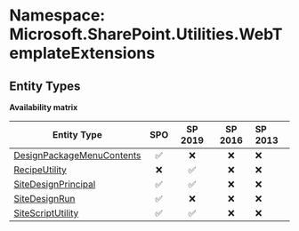 # Namespace: Microsoft.SharePoint.Utilities.WebTemplateExtensions

## Entity Types

**Availability matrix**

Entity Type | SPO | SP 2019 | SP 2016 | SP 2013
----------|:---:|:-------:|:-------:|:-------
[DesignPackageMenuContents](./EntityTypes/DesignPackageMenuContents.md) | ✅ | ❌ | ❌ | ❌
[RecipeUtility](./EntityTypes/RecipeUtility.md) | ❌ | ✅ | ❌ | ❌
[SiteDesignPrincipal](./EntityTypes/SiteDesignPrincipal.md) | ✅ | ✅ | ❌ | ❌
[SiteDesignRun](./EntityTypes/SiteDesignRun.md) | ✅ | ❌ | ❌ | ❌
[SiteScriptUtility](./EntityTypes/SiteScriptUtility.md) | ✅ | ✅ | ❌ | ❌